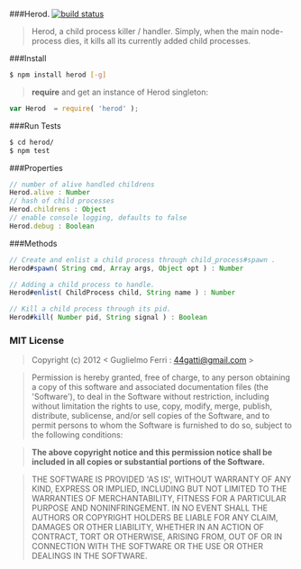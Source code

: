 ###Herod.
[![build status](https://travis-ci.org/rootslab/herod.png?branch=master)](https://travis-ci.org/rootslab/herod)
> Herod, a child process killer / handler. Simply, when the main node-process dies,
it kills all its currently added child processes.

###Install

```bash
$ npm install herod [-g]
```

> __require__ and get an instance of Herod singleton:

```javascript
var Herod  = require( 'herod' );
```

###Run Tests

```bash
$ cd herod/
$ npm test
```
###Properties

```javascript
// number of alive handled childrens
Herod.alive : Number
// hash of child processes
Herod.childrens : Object
// enable console logging, defaults to false
Herod.debug : Boolean
```

###Methods

```javascript
// Create and enlist a child process through child_process#spawn .
Herod#spawn( String cmd, Array args, Object opt ) : Number

// Adding a child process to handle.
Herod#enlist( ChildProcess child, String name ) : Number

// Kill a child process through its pid.
Herod#kill( Number pid, String signal ) : Boolean

```

### MIT License

> Copyright (c) 2012 &lt; Guglielmo Ferri : 44gatti@gmail.com &gt;

> Permission is hereby granted, free of charge, to any person obtaining
> a copy of this software and associated documentation files (the
> 'Software'), to deal in the Software without restriction, including
> without limitation the rights to use, copy, modify, merge, publish,
> distribute, sublicense, and/or sell copies of the Software, and to
> permit persons to whom the Software is furnished to do so, subject to
> the following conditions:

> __The above copyright notice and this permission notice shall be
> included in all copies or substantial portions of the Software.__

> THE SOFTWARE IS PROVIDED 'AS IS', WITHOUT WARRANTY OF ANY KIND,
> EXPRESS OR IMPLIED, INCLUDING BUT NOT LIMITED TO THE WARRANTIES OF
> MERCHANTABILITY, FITNESS FOR A PARTICULAR PURPOSE AND NONINFRINGEMENT.
> IN NO EVENT SHALL THE AUTHORS OR COPYRIGHT HOLDERS BE LIABLE FOR ANY
> CLAIM, DAMAGES OR OTHER LIABILITY, WHETHER IN AN ACTION OF CONTRACT,
> TORT OR OTHERWISE, ARISING FROM, OUT OF OR IN CONNECTION WITH THE
> SOFTWARE OR THE USE OR OTHER DEALINGS IN THE SOFTWARE.
